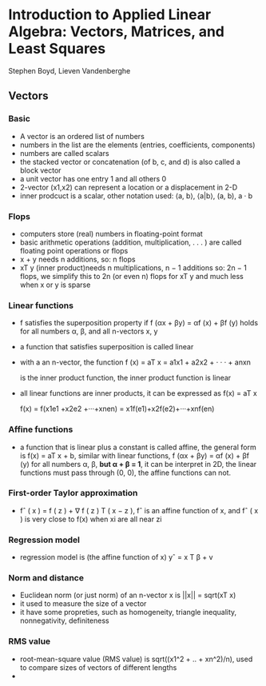 # Introduction to Applied Linear Algebra: Vectors, Matrices, and Least Squares

Stephen Boyd, Lieven Vandenberghe

## Vectors

### Basic

- A vector is an ordered list of numbers
- numbers in the list are the elements (entries, coefficients, components) 
- numbers are called scalars 
- the stacked vector or concatenation (of b, c, and d) is also called a block vector
- a unit vector has one entry 1 and all others 0 
- 2-vector (x1,x2) can represent a location or a displacement in 2-D
- inner prodcuct is a scalar, other notation used: ⟨a, b⟩, ⟨a|b⟩, (a, b), a · b 

### Flops

- computers store (real) numbers in floating-point format 
- basic arithmetic operations (addition, multiplication, . . . ) are called floating point operations or flops 
- x + y needs n additions, so: n flops 
- xT y (inner product)needs n multiplications, n − 1 additions so: 2n − 1 flops, we simplify this to 2n (or even n) flops for xT y and much less when x or y is sparse

### Linear functions

- f satisfies the superposition property if f (αx + βy) = αf (x) + βf (y) holds for all numbers α, β, and all n-vectors x, y

- a function that satisfies superposition is called linear 

- with a an n-vector, the function f (x) = aT x = a1x1 + a2x2 + · · · + anxn 

  is the inner product function, the inner product function is linear

- all linear functions are inner products, it can be expressed as f(x) = aT x

  f(x) = f(x1e1 +x2e2 +···+xnen) = x1f(e1)+x2f(e2)+···+xnf(en)

### Affine functions

- a function that is linear plus a constant is called affine, the general form is f(x) = aT x + b, similar with linear functions, f (αx + βy) = αf (x) + βf (y) for all numbers α, β, **but α + β = 1**, it can be interpret in 2D, the linear functions must pass through (0, 0), the affine functions can not.

### First-order Taylor approximation

- fˆ ( x ) = f ( z ) + ∇ f ( z ) T ( x − z ), fˆ is an affine function of  x, and fˆ ( x )  is very close to f(x) when xi are all near zi

### Regression model

- regression model is (the affine function of x) yˆ = x T β + v 

### Norm and distance

- Euclidean norm (or just norm) of an n-vector x is ||x|| = sqrt(xT x)
- it used to measure the size of a vector
- it have some propreties, such as homogeneity, triangle inequality, nonnegativity, definiteness

### RMS value

- root-mean-square value (RMS value) is sqrt((x1^2 + .. + xn^2)/n), used to compare sizes of vectors of different lengths
- 







